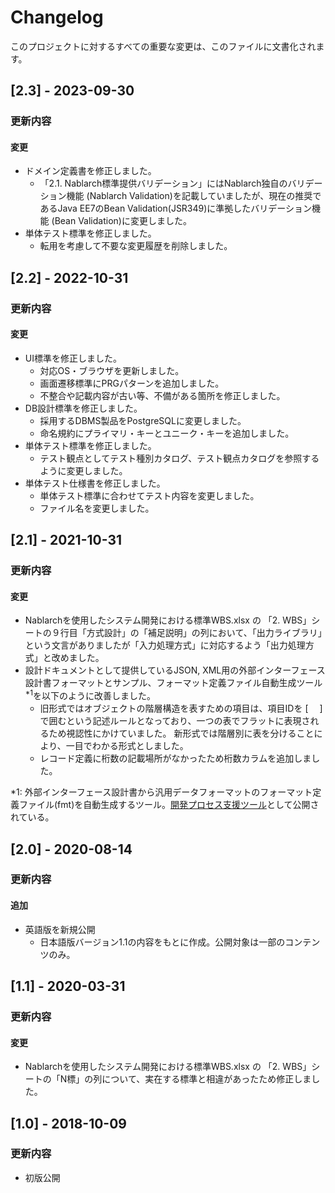 # Changelog

このプロジェクトに対するすべての重要な変更は、このファイルに文書化されます。

## [2.3] - 2023-09-30
### 更新内容
#### 変更
- ドメイン定義書を修正しました。
  - 「2.1. Nablarch標準提供バリデーション」にはNablarch独自のバリデーション機能 (Nablarch Validation)を記載していましたが、現在の推奨であるJava EE7のBean Validation(JSR349)に準拠したバリデーション機能 (Bean Validation)に変更しました。
- 単体テスト標準を修正しました。
  - 転用を考慮して不要な変更履歴を削除しました。

## [2.2] - 2022-10-31
### 更新内容
#### 変更
- UI標準を修正しました。
  - 対応OS・ブラウザを更新しました。
  - 画面遷移標準にPRGパターンを追加しました。
  - 不整合や記載内容が古い等、不備がある箇所を修正しました。
- DB設計標準を修正しました。
  - 採用するDBMS製品をPostgreSQLに変更しました。
  - 命名規約にプライマリ・キーとユニーク・キーを追加しました。
- 単体テスト標準を修正しました。
  - テスト観点としてテスト種別カタログ、テスト観点カタログを参照するように変更しました。
- 単体テスト仕様書を修正しました。
  - 単体テスト標準に合わせてテスト内容を変更しました。
  - ファイル名を変更しました。

## [2.1] - 2021-10-31
### 更新内容
#### 変更
- Nablarchを使用したシステム開発における標準WBS.xlsx の 「2. WBS」シートの９行目「方式設計」の「補足説明」の列において、「出力ライブラリ」という文言がありましたが「入力処理方式」に対応するよう「出力処理方式」と改めました。
- 設計ドキュメントとして提供しているJSON, XML用の外部インターフェース設計書フォーマットとサンプル、フォーマット定義ファイル自動生成ツール<sup>*1</sup>を以下のように改善しました。
  - 旧形式ではオブジェクトの階層構造を表すための項目は、項目IDを [　 ]で囲むという記述ルールとなっており、一つの表でフラットに表現されるため視認性にかけていました。 新形式では階層別に表を分けることにより、一目でわかる形式としました。
  - レコード定義に桁数の記載場所がなかったため桁数カラムを追加しました。

*1: 外部インターフェース設計書から汎用データフォーマットのフォーマット定義ファイル(fmt)を自動生成するツール。[開発プロセス支援ツール]( https://github.com/nablarch-development-standards/nablarch-development-standards-tools/tree/master/%E5%A4%96%E9%83%A8%E3%82%A4%E3%83%B3%E3%82%BF%E3%83%95%E3%82%A7%E3%83%BC%E3%82%B9%E8%A8%AD%E8%A8%88%E9%96%A2%E9%80%A3 )として公開されている。


## [2.0] - 2020-08-14
### 更新内容
#### 追加
- 英語版を新規公開
  - 日本語版バージョン1.1の内容をもとに作成。公開対象は一部のコンテンツのみ。


## [1.1] - 2020-03-31
### 更新内容
#### 変更
- Nablarchを使用したシステム開発における標準WBS.xlsx の 「2. WBS」シートの「N標」の列について、実在する標準と相違があったため修正しました。


## [1.0] - 2018-10-09
### 更新内容
- 初版公開
